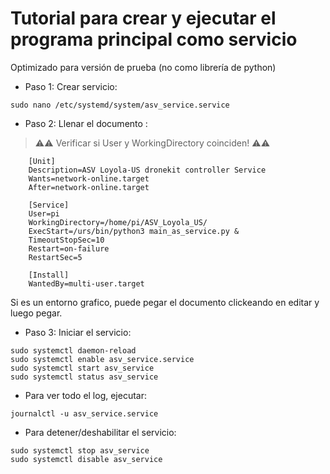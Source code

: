 # Tutorial para crear y ejecutar el programa principal como servicio

Optimizado para versión de prueba (no como librería de python)

* Paso 1: Crear servicio:
```shell script
sudo nano /etc/systemd/system/asv_service.service 
```
* Paso 2: Llenar el documento :

> :warning::warning: Verificar si User y WorkingDirectory coinciden! :warning::warning:

        [Unit]
        Description=ASV Loyola-US dronekit controller Service
        Wants=network-online.target
        After=network-online.target
        
        [Service]
        User=pi
        WorkingDirectory=/home/pi/ASV_Loyola_US/
        ExecStart=/urs/bin/python3 main_as_service.py &
        TimeoutStopSec=10
        Restart=on-failure
        RestartSec=5
        
        [Install]
        WantedBy=multi-user.target
 Si es un entorno grafico, puede pegar el documento clickeando en editar y luego pegar.

* Paso 3: Iniciar el servicio:
```shell script
sudo systemctl daemon-reload
sudo systemctl enable asv_service.service
sudo systemctl start asv_service
sudo systemctl status asv_service
```

* Para ver todo el log, ejecutar:
```shell script
journalctl -u asv_service.service 
```

* Para detener/deshabilitar el servicio:
```shell script
sudo systemctl stop asv_service
sudo systemctl disable asv_service
```